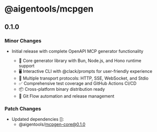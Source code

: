 # @aigentools/mcpgen

## 0.1.0

### Minor Changes

- Initial release with complete OpenAPI MCP generator functionality

  - 🚀 Core generator library with Bun, Node.js, and Hono runtime support
  - 🖥️ Interactive CLI with @clack/prompts for user-friendly experience
  - 📡 Multiple transport protocols: HTTP, SSE, WebSocket, and Stdio
  - ✅ Comprehensive test coverage and GitHub Actions CI/CD
  - 📦 Cross-platform binary distribution ready
  - 🔄 Git Flow automation and release management

### Patch Changes

- Updated dependencies []:
  - @aigentools/mcpgen-core@0.1.0
